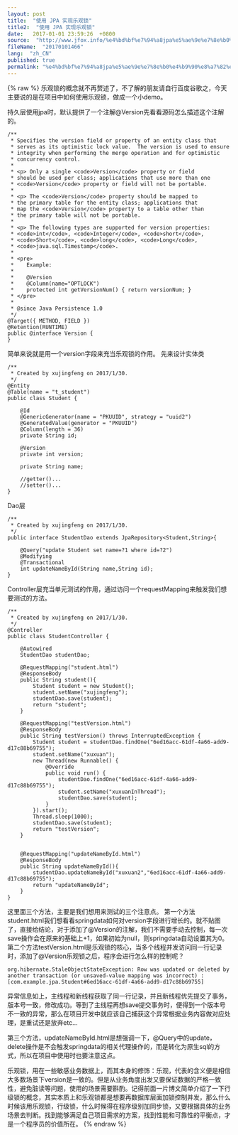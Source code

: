 ```yaml
---
layout: post
title:  "使用 JPA 实现乐观锁"
title2:  "使用 JPA 实现乐观锁"
date:   2017-01-01 23:59:26  +0800
source:  "http://www.jfox.info/%e4%bd%bf%e7%94%a8jpa%e5%ae%9e%e7%8e%b0%e4%b9%90%e8%a7%82%e9%94%81.html"
fileName:  "20170101466"
lang:  "zh_CN"
published: true
permalink: "%e4%bd%bf%e7%94%a8jpa%e5%ae%9e%e7%8e%b0%e4%b9%90%e8%a7%82%e9%94%81.html"
---
```

{% raw %}
乐观锁的概念就不再赘述了，不了解的朋友请自行百度谷歌之，今天主要说的是在项目中如何使用乐观锁，做成一个小demo。

持久层使用jpa时，默认提供了一个注解@Version先看看源码怎么描述这个注解的。

    /**
     * Specifies the version field or property of an entity class that
     * serves as its optimistic lock value.  The version is used to ensure
     * integrity when performing the merge operation and for optimistic
     * concurrency control.
     *
     * <p> Only a single <code>Version</code> property or field
     * should be used per class; applications that use more than one
     * <code>Version</code> property or field will not be portable.
     *
     * <p> The <code>Version</code> property should be mapped to
     * the primary table for the entity class; applications that
     * map the <code>Version</code> property to a table other than
     * the primary table will not be portable.
     *
     * <p> The following types are supported for version properties:
     * <code>int</code>, <code>Integer</code>, <code>short</code>,
     * <code>Short</code>, <code>long</code>, <code>Long</code>,
     * <code>java.sql.Timestamp</code>.
     *
     * <pre>
     *    Example:
     *
     *    @Version
     *    @Column(name="OPTLOCK")
     *    protected int getVersionNum() { return versionNum; }
     * </pre>
     *
     * @since Java Persistence 1.0
     */
    @Target({ METHOD, FIELD })
    @Retention(RUNTIME)
    public @interface Version {
    }

简单来说就是用一个version字段来充当乐观锁的作用。
先来设计实体类

    /**
     * Created by xujingfeng on 2017/1/30.
     */
    @Entity
    @Table(name = "t_student")
    public class Student {
    
        @Id
        @GenericGenerator(name = "PKUUID", strategy = "uuid2")
        @GeneratedValue(generator = "PKUUID")
        @Column(length = 36)
        private String id;
    
        @Version
        private int version;
    
        private String name;
    
        //getter()...
        //setter()...
    }

Dao层

    /**
     * Created by xujingfeng on 2017/1/30.
     */
    public interface StudentDao extends JpaRepository<Student,String>{
    
        @Query("update Student set name=?1 where id=?2")
        @Modifying
        @Transactional
        int updateNameById(String name,String id);
    }

Controller层充当单元测试的作用，通过访问一个requestMapping来触发我们想要测试的方法。

    /**
     * Created by xujingfeng on 2017/1/30.
     */
    @Controller
    public class StudentController {
    
        @Autowired
        StudentDao studentDao;
    
        @RequestMapping("student.html")
        @ResponseBody
        public String student(){
            Student student = new Student();
            student.setName("xujingfeng");
            studentDao.save(student);
            return "student";
        }
    
        @RequestMapping("testVersion.html")
        @ResponseBody
        public String testVersion() throws InterruptedException {
            Student student = studentDao.findOne("6ed16acc-61df-4a66-add9-d17c88b69755");
            student.setName("xuxuan");
            new Thread(new Runnable() {
                @Override
                public void run() {
                    studentDao.findOne("6ed16acc-61df-4a66-add9-d17c88b69755");
                    student.setName("xuxuanInThread");
                    studentDao.save(student);
                }
            }).start();
            Thread.sleep(1000);
            studentDao.save(student);
            return "testVersion";
        }
    
    
        @RequestMapping("updateNameById.html")
        @ResponseBody
        public String updateNameById(){
            studentDao.updateNameById("xuxuan2","6ed16acc-61df-4a66-add9-d17c88b69755");
            return "updateNameById";
        }
    }

这里面三个方法，主要是我们想用来测试的三个注意点。
第一个方法student.html我们想看看springdata如何对version字段进行增长的。就不贴图了，直接给结论，对于添加了@Version的注解，我们不需要手动去控制，每一次save操作会在原来的基础上+1，如果初始为null，则springdata自动设置其为0。
第二个方法testVersion.html是乐观锁的核心，当多个线程并发访问同一行记录时，添加了@Version乐观锁之后，程序会进行怎么样的控制呢？

    org.hibernate.StaleObjectStateException: Row was updated or deleted by another transaction (or unsaved-value mapping was incorrect) : [com.example.jpa.Student#6ed16acc-61df-4a66-add9-d17c88b69755]

异常信息如上，主线程和新线程获取了同一行记录，并且新线程优先提交了事务，版本号一致，修改成功。等到了主线程再想save提交事务时，便得到一个版本号不一致的异常，那么在项目开发中就应该自己捕获这个异常根据业务内容做对应处理，是重试还是放弃etc…

第三个方法，updateNameById.html是想强调一下，@Query中的update，delete操作是不会触发springdata的相关代理操作的，而是转化为原生sql的方式，所以在项目中使用时也要注意这点。

乐观锁，用在一些敏感业务数据上，而其本身的修饰：乐观，代表的含义便是相信大多数场景下version是一致的。但是从业务角度出发又要保证数据的严格一致性，避免脏读等问题，使用的场景需要斟酌。记得前面一片博文简单介绍了一下行级锁的概念，其实本质上和乐观锁都是想要再数据库层面加锁控制并发，那么什么时候该用乐观锁，行级锁，什么时候得在程序级别加同步锁，又要根据具体的业务场景去判断。找到能够满足自己项目需求的方案，找到性能和可靠性的平衡点，才是一个程序员的价值所在。
{% endraw %}